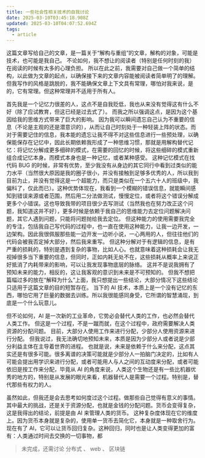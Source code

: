 ```yaml
---
title: 一些社会性相关技术的自我讨论
date: 2025-03-10T03:45:18.908Z
updated: 2025-03-10T04:07:52.694Z
tags:
  - article
---
```


这篇文章写给自己的文章，是一篇关于“解构与重组”的文章，解构的对象，可能是技术，也可能是我自己。
不论如何，我不想让的阅读者（特别是任何时刻的我）在阅读的时候有太多的心理负担。
所以在此之前，我需要对自己做一个简单的结构，以此做为文章的起点，以确保接下来的文章内容能被阅读者简单明了的理解。
但我写作的风格是跳脱的，我不能确保文章上下文具有常理，哪怕对我来说，是的，它有常理。但这种常理并不适用于所有人。

首先我是一个记忆力很差的人，这点不是自我贬低，我也从来没有觉得这有什么不好（除了应试教育，但这已经是过去式了）。
而我之所以强调这点，是因为这个基因给我的思维方式带来了巨大的影响。
因为我可以瞬间遗忘自己认为不重要的信息（不论是主观的还是潜意识的），从而让自己时刻处于一种轻装上阵的状态。而对于需要记住的信息，我本能的遗忘让我不得不对这些信息进行一些预处理，以确保能保存在记忆中，因此长期依赖我形成了一种思维习惯，那就是用解构替代记忆：将记忆分解成更多细碎的模式，在需要的回忆的时候，将这些细碎的模式重新组合成记忆本身。而模式本身也是一种记忆，或者某种感受。
这种记忆模式在找代码 BUG 的时候，非常有优势，至少我没有从身边的其它同行中看到过类似的能力水平（当然很大原因是我的圈子很小，并没有接触到足够多优秀的人，所以我到目前为止，并没有觉得这是一个超能力，而只是类似在一个五六十人的班级中，我偏科了，仅此而已）。这种优势体现在，我看到一个模糊的错误信息，就能瞬间感知到错误来源或者范围，然后用二分法做测试，慢慢定位，或者将这个错误分解成更多个小错误。这也导致我带的项目很少去写测试（当然我也在努力改正这个问题，我知道这并不好），更多时候是依赖于我自己的思维能力去定位问题解决问题，其它人遇到问题，只能将问题抛给我去定位。
但这种能力的使用需要我完全的专注，包括我自己写代码的过程中，也一直在使用这种能力，让我一边开发，一边架构。因此我很佩服那些能一边开发一边听小说，一心两用的人，但往往他们的代码会被我否定掉大部分，然后我来重写。
但这种分解对于有逻辑的信息，是有严重的损耗的，特别是遇到复杂的事物，比如人心。也就意味着这种损耗会让我无视掉很多当下重要的信息，但同时，正如内耗无处不在，这些损耗从概率上来说正好抵消了内耗带来的影响，可以让我发现事物底层的脉络。
这并不是说我拥有了预知未来的能力，相反的，这让我客观的意识到未来是不可预知的。
但我不想把篇幅过多的放在“解释为什么”上面，我只想提出一些结论，大部分情况下这些结论只适用于这篇文章的目的短暂存在。
当下的 AI 技术，本质上是一个没有记忆的东西，哪怕它用了巨量的数据去训练。所以我很能感同身受，它所谓的智慧涌现，到底是一个什么玩意儿。

但不论如何，AI 是一次新的工业革命，它势必会替代人类的工作，也必然会替代人类工作。
但这是一个过程，不是一蹴而就，在这个过程中，政府需要解决人类资源的分配问题。
目前，大部分人使用工作来进行分配，少部分人使用资源来进行分配。
但我说过，我无法确切地预知未来，本质是因为少部分人或者说是少部分利益主体在主导着世界的进程。
也就是说，未来是依赖于什么来分配，这点其实还是有很多可能。很多离谱的决策可能就是少部分人一拍脑门决定的，比如有人可能会提出用学识来进行分配，或者可能用人与人之间的互动度来分配，或者可能依旧是按工作来分配，毕竟从 AI 的角度来说，人类这个生物还是有一些比机器优秀的地方的，特别是从发展的眼光来看，机器替代人是需要一个过程。特别是，替代那些有权力的人。

虽然如此，但我还是会去思考如何度过这个过程。做那些自己觉得有意义的事情。
其中最大的挑战，还是关于资源分配，也就是金钱的分配问题。货币会变得复杂，这是我得出的结论，前提是由 AI 来管理人类的货币。
这种复杂度体现在它的维度上。因为货币本身就是复杂的，使用单一货币去简化它，本身就是一种取舍行为。
现在有了 AI，它可以让货币回归复杂。这种回归，同时也是让人类变得更加的富有：人类通过时间去交换的一切事物，都

> 未完成，还需讨论 分布式 、 web 、 区块链
